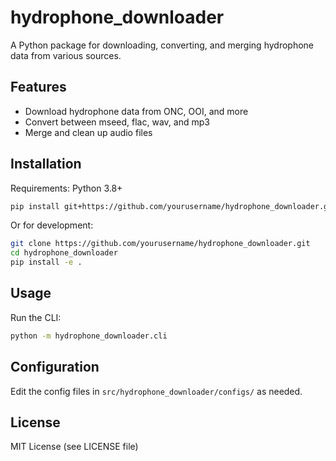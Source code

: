 # hydrophone_downloader

A Python package for downloading, converting, and merging hydrophone data from various sources.

## Features

- Download hydrophone data from ONC, OOI, and more
- Convert between mseed, flac, wav, and mp3
- Merge and clean up audio files

## Installation

Requirements: Python 3.8+

```sh
pip install git+https://github.com/yourusername/hydrophone_downloader.git
```

Or for development:

```sh
git clone https://github.com/yourusername/hydrophone_downloader.git
cd hydrophone_downloader
pip install -e .
```

## Usage

Run the CLI:

```sh
python -m hydrophone_downloader.cli
```

## Configuration

Edit the config files in `src/hydrophone_downloader/configs/` as needed.

## License

MIT License (see LICENSE file)

